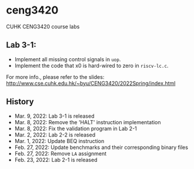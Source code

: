 # ceng3420
CUHK CENG3420 course labs

## Lab 3-1:
* Implement all missing control signals in `uop`.
* Implement the code that x0 is hard-wired to zero in `riscv-lc.c`.

For more info., please refer to the slides: http://www.cse.cuhk.edu.hk/~byu/CENG3420/2022Spring/index.html

## History
* Mar.  9, 2022: Lab 3-1 is released
* Mar.  8, 2022: Remove the 'HALT' instruction implementation
* Mar.  8, 2022: Fix the validation program in Lab 2-1
* Mar.  2, 2022: Lab 2-2 is released
* Mar.  1, 2022: Update BEQ instruction
* Feb. 27, 2022: Update benchmarks and their corresponding binary files
* Feb. 27, 2022: Remove `LA` assignment
* Feb. 23, 2022: Lab 2-1 is released
